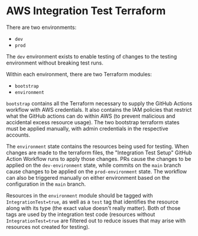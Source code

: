 # AWS Integration Test Terraform

There are two environments:
- `dev`
- `prod`

The `dev` environment exists to enable testing of changes to the testing environment without breaking test runs.

Within each environment, there are two Terraform modules:
- `bootstrap`
- `environment`

`bootstrap` contains all the Terraform necessary to supply the GitHub Actions workflow with AWS credentials.
It also contains the IAM policies that restrict what the GitHub actions can do within AWS (to prevent malicious and accidental excess resource usage).
The two bootstrap terraform states must be applied manually, with admin credentials in the respective accounts.

The `environment` state contains the resources being used for testing.
When changes are made to the terraform files, the "Integration Test Setup" GitHub Action Workflow runs to apply those changes.
PRs cause the changes to be applied on the `dev-environment` state, while commits on the `main` branch cause changes to be applied on the `prod-environment` state.
The workflow can also be triggered manually on either environment based on the configuration in the `main` branch.

Resources in the `environment` module should be tagged with `IntegrationTest=true`, as well as a `test` tag that identifies the resource along with its type (the exact value doesn't really matter).
Both of those tags are used by the integration test code (resources without `IntegrationTest=true` are filtered out to reduce issues that may arise with resources not created for testing).
